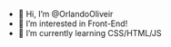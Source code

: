 - 👋 Hi, I’m @OrlandoOliveir
- 👀 I’m interested in Front-End!
- 🌱 I’m currently learning CSS/HTML/JS

<!---
OrlandoOliveir/OrlandoOliveir is a ✨ special ✨ repository because its `README.md` (this file) appears on your GitHub profile.
You can click the Preview link to take a look at your changes.
--->
